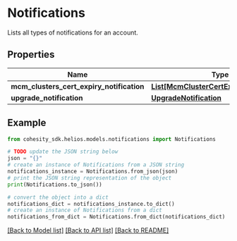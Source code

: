 # Notifications

Lists all types of notifications for an account.

## Properties

Name | Type | Description | Notes
------------ | ------------- | ------------- | -------------
**mcm_clusters_cert_expiry_notification** | [**List[McmClusterCertExpiryNotification]**](McmClusterCertExpiryNotification.md) |  | [optional] 
**upgrade_notification** | [**UpgradeNotification**](UpgradeNotification.md) |  | [optional] 

## Example

```python
from cohesity_sdk.helios.models.notifications import Notifications

# TODO update the JSON string below
json = "{}"
# create an instance of Notifications from a JSON string
notifications_instance = Notifications.from_json(json)
# print the JSON string representation of the object
print(Notifications.to_json())

# convert the object into a dict
notifications_dict = notifications_instance.to_dict()
# create an instance of Notifications from a dict
notifications_from_dict = Notifications.from_dict(notifications_dict)
```
[[Back to Model list]](../README.md#documentation-for-models) [[Back to API list]](../README.md#documentation-for-api-endpoints) [[Back to README]](../README.md)


